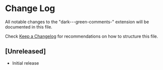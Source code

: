 # Change Log

All notable changes to the "dark---green-comments-" extension will be documented in this file.

Check [Keep a Changelog](http://keepachangelog.com/) for recommendations on how to structure this file.

## [Unreleased]

- Initial release
